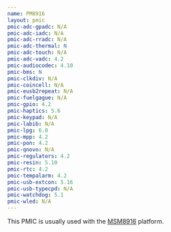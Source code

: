 ```yaml
---
name: PM8916
layout: pmic
pmic-adc-gpadc: N/A
pmic-adc-iadc: N/A
pmic-adc-rradc: N/A
pmic-adc-thermal: N
pmic-adc-touch: N/A
pmic-adc-vadc: 4.2
pmic-audiocodec: 4.10
pmic-bms: N
pmic-clkdiv: N/A
pmic-coincell: N/A
pmic-eusb2repeat: N/A
pmic-fuelgague: N/A
pmic-gpio: 4.2
pmic-haptics: 5.6
pmic-keypad: N/A
pmic-labib: N/A
pmic-lpg: 6.0
pmic-mpp: 4.2
pmic-pon: 4.2
pmic-qnovo: N/A
pmic-regulators: 4.2
pmic-resin: 5.10
pmic-rtc: 4.2
pmic-tempalarm: 4.2
pmic-usb-extcon: 5.16
pmic-usb-typecpd: N/A
pmic-watchdog: 5.1
pmic-wled: N/A
---
```

This PMIC is usually used with the [MSM8916](../soc/msm8916) platform.
